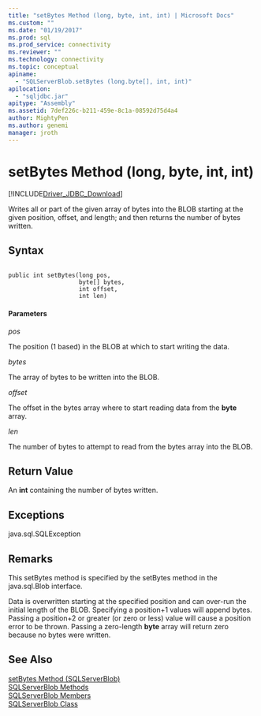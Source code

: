```yaml
---
title: "setBytes Method (long, byte, int, int) | Microsoft Docs"
ms.custom: ""
ms.date: "01/19/2017"
ms.prod: sql
ms.prod_service: connectivity
ms.reviewer: ""
ms.technology: connectivity
ms.topic: conceptual
apiname: 
  - "SQLServerBlob.setBytes (long.byte[], int, int)"
apilocation: 
  - "sqljdbc.jar"
apitype: "Assembly"
ms.assetid: 7def226c-b211-459e-8c1a-08592d75d4a4
author: MightyPen
ms.author: genemi
manager: jroth
---
```

# setBytes Method (long, byte, int, int)
[!INCLUDE[Driver_JDBC_Download](../../../includes/driver_jdbc_download.md)]

  Writes all or part of the given array of bytes into the BLOB starting at the given position, offset, and length; and then returns the number of bytes written.  
  
## Syntax  
  
```  
  
public int setBytes(long pos,  
                    byte[] bytes,  
                    int offset,  
                    int len)  
```  
  
#### Parameters  
 *pos*  
  
 The position (1 based) in the BLOB at which to start writing the data.  
  
 *bytes*  
  
 The array of bytes to be written into the BLOB.  
  
 *offset*  
  
 The offset in the bytes array where to start reading data from the **byte** array.  
  
 *len*  
  
 The number of bytes to attempt to read from the bytes array into the BLOB.  
  
## Return Value  
 An **int** containing the number of bytes written.  
  
## Exceptions  
 java.sql.SQLException  
  
## Remarks  
 This setBytes method is specified by the setBytes method in the java.sql.Blob interface.  
  
 Data is overwritten starting at the specified position and can over-run the initial length of the BLOB. Specifying a position+1 values will append bytes. Passing a position+2 or greater (or zero or less) value will cause a position error to be thrown. Passing a zero-length **byte** array will return zero because no bytes were written.  
  
## See Also  
 [setBytes Method &#40;SQLServerBlob&#41;](../../../connect/jdbc/reference/setbytes-method-sqlserverblob.md)   
 [SQLServerBlob Methods](../../../connect/jdbc/reference/sqlserverblob-methods.md)   
 [SQLServerBlob Members](../../../connect/jdbc/reference/sqlserverblob-members.md)   
 [SQLServerBlob Class](../../../connect/jdbc/reference/sqlserverblob-class.md)  
  
  
